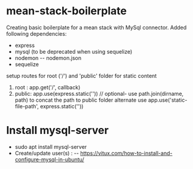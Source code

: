 # mean-stack-boilerplate

Creating basic boilerplate for a mean stack with MySql connector. Added following dependencies:
- express
- mysql (to be deprecated when using sequelize)
- nodemon
-- nodemon.json
- sequelize


setup routes for root ('/') and 'public' folder for static content
1. root : app.get('/', callback)
2. public: app.use(express.static('<public-folder-path>')) // optional- use path.join(dirname, path) to concat the path to public folder
	alternate use app.use('static-file-path', express.static('<public-folder-path>'))

# Install mysql-server
 - sudo apt install mysql-server
 - Create/update user(s) :
 -- https://vitux.com/how-to-install-and-configure-mysql-in-ubuntu/